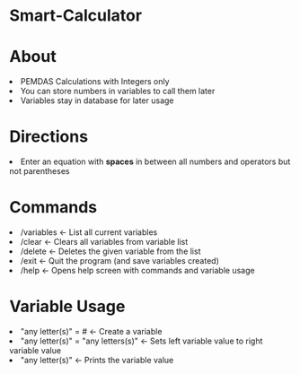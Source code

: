 # Smart-Calculator
<h1>About</h1>
<li>PEMDAS Calculations with Integers only</li>
<li>You can store numbers in variables to call them later</li>
<li>Variables stay in database for later usage</li>
<h1>Directions</h1>
<li>Enter an equation with <b>spaces</b> in between all numbers and operators but not parentheses</li>
<h1>Commands</h1>
<li>/variables <- List all current variables</li>
<li>/clear <- Clears all variables from variable list</li>
<li>/delete <name> <- Deletes the given variable from the list</li>
<li>/exit <- Quit the program (and save variables created)</li>
<li>/help <- Opens help screen with commands and variable usage</li>
<h1>Variable Usage</h1>
<li>"any letter(s)" = # <- Create a variable</li>
<li>"any letter(s)" = "any letters(s)" <- Sets left variable value to right variable value</li>
<li>"any letter(s)"  <- Prints the variable value</li>
         
